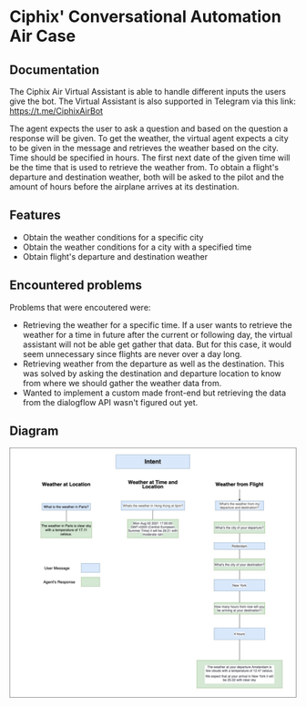 # Ciphix' Conversational Automation Air Case


## Documentation

The Ciphix Air Virtual Assistant is able to handle different inputs the users give the bot. The Virtual Assistant is also supported in Telegram via this link: https://t.me/CiphixAirBot

The agent expects the user to ask a question and based on the question a response will be given. To get the weather, the virtual agent expects a city to be given in the message and retrieves the weather based on the city. Time should be specified in hours. The first next date of the given time will be the time that is used to retrieve the weather from. To obtain a flight's departure and destination weather, both will be asked to the pilot and the amount of hours before the airplane arrives at its destination.

## Features

- Obtain the weather conditions for a specific city
- Obtain the weather conditions for a city with a specified time
- Obtain flight's departure and destination weather


## Encountered problems

Problems that were encoutered were:
- Retrieving the weather for a specific time. If a user wants to retrieve the weather for a time in future after the current or following day, the virtual assistant will not be able get gather that data. But for this case, it would seem unnecessary since flights are never over a day long.
- Retrieving weather from the departure as well as the destination. This was solved by asking the destination and departure location to know from where we should gather the weather data from.
- Wanted to implement a custom made front-end but retrieving the data from the dialogflow API wasn't figured out yet.

## Diagram

![](./utils/CADiagram.jpg)
